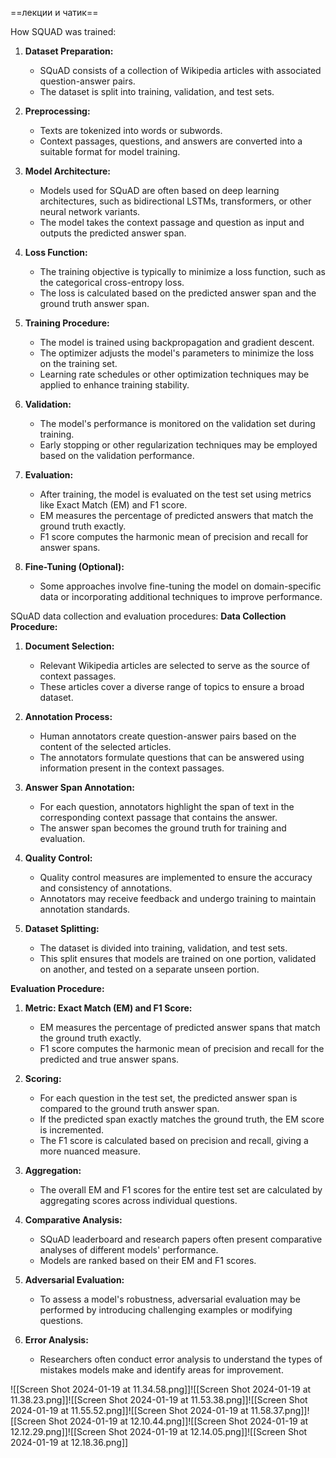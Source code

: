 ==лекции и чатик==

How SQUAD was trained:
1. **Dataset Preparation:**
    
    - SQuAD consists of a collection of Wikipedia articles with associated question-answer pairs.
    - The dataset is split into training, validation, and test sets.
2. **Preprocessing:**
    
    - Texts are tokenized into words or subwords.
    - Context passages, questions, and answers are converted into a suitable format for model training.
3. **Model Architecture:**
    
    - Models used for SQuAD are often based on deep learning architectures, such as bidirectional LSTMs, transformers, or other neural network variants.
    - The model takes the context passage and question as input and outputs the predicted answer span.
4. **Loss Function:**
    
    - The training objective is typically to minimize a loss function, such as the categorical cross-entropy loss.
    - The loss is calculated based on the predicted answer span and the ground truth answer span.
5. **Training Procedure:**
    
    - The model is trained using backpropagation and gradient descent.
    - The optimizer adjusts the model's parameters to minimize the loss on the training set.
    - Learning rate schedules or other optimization techniques may be applied to enhance training stability.
6. **Validation:**
    
    - The model's performance is monitored on the validation set during training.
    - Early stopping or other regularization techniques may be employed based on the validation performance.
7. **Evaluation:**
    
    - After training, the model is evaluated on the test set using metrics like Exact Match (EM) and F1 score.
    - EM measures the percentage of predicted answers that match the ground truth exactly.
    - F1 score computes the harmonic mean of precision and recall for answer spans.
8. **Fine-Tuning (Optional):**
    
    - Some approaches involve fine-tuning the model on domain-specific data or incorporating additional techniques to improve performance.

SQuAD data collection and evaluation procedures:
	**Data Collection Procedure:**
1. **Document Selection:**
    
    - Relevant Wikipedia articles are selected to serve as the source of context passages.
    - These articles cover a diverse range of topics to ensure a broad dataset.
2. **Annotation Process:**
    
    - Human annotators create question-answer pairs based on the content of the selected articles.
    - The annotators formulate questions that can be answered using information present in the context passages.
3. **Answer Span Annotation:**
    
    - For each question, annotators highlight the span of text in the corresponding context passage that contains the answer.
    - The answer span becomes the ground truth for training and evaluation.
4. **Quality Control:**
    
    - Quality control measures are implemented to ensure the accuracy and consistency of annotations.
    - Annotators may receive feedback and undergo training to maintain annotation standards.
5. **Dataset Splitting:**
    
    - The dataset is divided into training, validation, and test sets.
    - This split ensures that models are trained on one portion, validated on another, and tested on a separate unseen portion.

**Evaluation Procedure:**

1. **Metric: Exact Match (EM) and F1 Score:**
    
    - EM measures the percentage of predicted answer spans that match the ground truth exactly.
    - F1 score computes the harmonic mean of precision and recall for the predicted and true answer spans.
2. **Scoring:**
    
    - For each question in the test set, the predicted answer span is compared to the ground truth answer span.
    - If the predicted span exactly matches the ground truth, the EM score is incremented.
    - The F1 score is calculated based on precision and recall, giving a more nuanced measure.
3. **Aggregation:**
    
    - The overall EM and F1 scores for the entire test set are calculated by aggregating scores across individual questions.
4. **Comparative Analysis:**
    
    - SQuAD leaderboard and research papers often present comparative analyses of different models' performance.
    - Models are ranked based on their EM and F1 scores.
5. **Adversarial Evaluation:**
    
    - To assess a model's robustness, adversarial evaluation may be performed by introducing challenging examples or modifying questions.
6. **Error Analysis:**
    
    - Researchers often conduct error analysis to understand the types of mistakes models make and identify areas for improvement.

![[Screen Shot 2024-01-19 at 11.34.58.png]]![[Screen Shot 2024-01-19 at 11.38.23.png]]![[Screen Shot 2024-01-19 at 11.53.38.png]]![[Screen Shot 2024-01-19 at 11.55.52.png]]![[Screen Shot 2024-01-19 at 11.58.37.png]]![[Screen Shot 2024-01-19 at 12.10.44.png]]![[Screen Shot 2024-01-19 at 12.12.29.png]]![[Screen Shot 2024-01-19 at 12.14.05.png]]![[Screen Shot 2024-01-19 at 12.18.36.png]]
